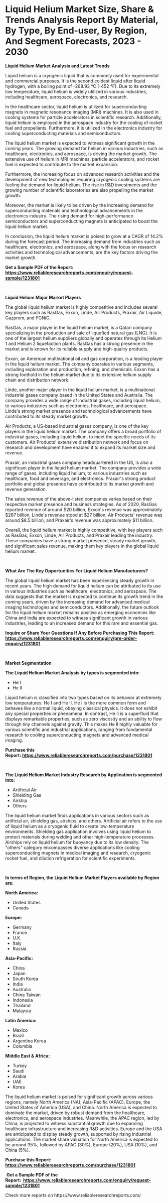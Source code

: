 <p><h1>Liquid Helium Market Size, Share & Trends Analysis Report By Material, By Type, By End-user, By Region, And Segment Forecasts, 2023 - 2030</h1></p><p><strong>Liquid Helium Market Analysis and Latest Trends</strong></p>
<p><p>Liquid helium is a cryogenic liquid that is commonly used for experimental and commercial purposes. It is the second coldest liquid after liquid hydrogen, with a boiling point of -268.93 °C (-452 °F). Due to its extremely low temperature, liquid helium is widely utilized in various industries, including healthcare, aerospace, electronics, and research.</p><p>In the healthcare sector, liquid helium is utilized for superconducting magnets in magnetic resonance imaging (MRI) machines. It is also used in cooling systems for particle accelerators in scientific research. Additionally, liquid helium is employed in the aerospace industry for the cooling of rocket fuel and propellants. Furthermore, it is utilized in the electronics industry for cooling superconducting materials and semiconductors.</p><p>The liquid helium market is expected to witness significant growth in the coming years. The growing demand for helium in various industries, such as healthcare, electronics, and aerospace, is driving the market growth. The extensive use of helium in MRI machines, particle accelerators, and rocket fuel is expected to contribute to the market expansion.</p><p>Furthermore, the increasing focus on advanced research activities and the development of new technologies requiring cryogenic cooling systems are fueling the demand for liquid helium. The rise in R&D investments and the growing number of scientific laboratories are also propelling the market growth.</p><p>Moreover, the market is likely to be driven by the increasing demand for superconducting materials and technological advancements in the electronics industry. The rising demand for high-performance semiconductors and superconducting magnets is anticipated to boost the liquid helium market.</p><p>In conclusion, the liquid helium market is poised to grow at a CAGR of 14.2% during the forecast period. The increasing demand from industries such as healthcare, electronics, and aerospace, along with the focus on research activities and technological advancements, are the key factors driving the market growth.</p></p>
<p><strong>Get a Sample PDF of the Report:&nbsp; <a href="https://www.reliableresearchreports.com/enquiry/request-sample/1231801">https://www.reliableresearchreports.com/enquiry/request-sample/1231801</a></strong></p>
<p>&nbsp;</p>
<p><strong>Liquid Helium Major Market Players</strong></p>
<p><p>The global liquid helium market is highly competitive and includes several key players such as RasGas, Exxon, Linde, Air Products, Praxair, Air Liquide, Gazprom, and PGNiG. </p><p>RasGas, a major player in the liquid helium market, is a Qatari company specializing in the production and sale of liquefied natural gas (LNG). It is one of the largest helium suppliers globally and operates through its Helium 1 and Helium 2 liquefaction plants. RasGas has a strong presence in the market and is known for its reliable supply and high-quality products.</p><p>Exxon, an American multinational oil and gas corporation, is a leading player in the liquid helium market. The company operates in various segments, including exploration and production, refining, and chemicals. Exxon has a strong foothold in the helium market due to its extensive helium supply chain and distribution network.</p><p>Linde, another major player in the liquid helium market, is a multinational industrial gases company based in the United States and Australia. The company provides a wide range of industrial gases, including liquid helium, to various industries such as electronics, healthcare, and aerospace. Linde's strong market presence and technological advancements have contributed to its steady market growth.</p><p>Air Products, a US-based industrial gases company, is one of the key players in the liquid helium market. The company offers a broad portfolio of industrial gases, including liquid helium, to meet the specific needs of its customers. Air Products' extensive distribution network and focus on research and development have enabled it to expand its market size and revenue.</p><p>Praxair, an industrial gases company headquartered in the US, is also a significant player in the liquid helium market. The company provides a wide range of gases, including liquid helium, to various industries such as healthcare, food and beverage, and electronics. Praxair's strong product portfolio and global presence have contributed to its market growth and revenue generation.</p><p>The sales revenue of the above-listed companies varies based on their respective market presence and business strategies. As of 2020, RasGas reported revenue of around $20 billion, Exxon's revenue was approximately $267 billion, Linde's revenue stood at $27 billion, Air Products' revenue was around $8.5 billion, and Praxair's revenue was approximately $11 billion.</p><p>Overall, the liquid helium market is highly competitive, with key players such as RasGas, Exxon, Linde, Air Products, and Praxair leading the industry. These companies have a strong market presence, steady market growth, and significant sales revenue, making them key players in the global liquid helium market.</p></p>
<p>&nbsp;</p>
<p><strong>What Are The Key Opportunities For Liquid Helium Manufacturers?</strong></p>
<p><p>The global liquid helium market has been experiencing steady growth in recent years. The high demand for liquid helium can be attributed to its use in various industries such as healthcare, electronics, and aerospace. The data suggests that the market is expected to continue its growth trend in the coming years, driven by the increasing demand for advanced medical imaging technologies and semiconductors. Additionally, the future outlook for the liquid helium market remains positive as emerging economies like China and India are expected to witness significant growth in various industries, leading to an increased demand for this rare and essential gas.</p></p>
<p><strong>Inquire or Share Your Questions If Any Before Purchasing This Report: <a href="https://www.reliableresearchreports.com/enquiry/pre-order-enquiry/1231801">https://www.reliableresearchreports.com/enquiry/pre-order-enquiry/1231801</a></strong></p>
<p>&nbsp;</p>
<p><strong>Market Segmentation</strong></p>
<p><strong>The Liquid Helium Market Analysis by types is segmented into:</strong></p>
<p><ul><li>He I</li><li>He II</li></ul></p>
<p><p>Liquid helium is classified into two types based on its behavior at extremely low temperatures: He I and He II. He I is the more common form and behaves like a normal liquid, obeying classical physics. It does not exhibit any special properties or phenomena. In contrast, He II is a superfluid that displays remarkable properties, such as zero viscosity and an ability to flow through tiny channels against gravity. This makes He II highly valuable for various scientific and industrial applications, ranging from fundamental research to cooling superconducting magnets and advanced medical imaging.</p></p>
<p><strong>Purchase this Report:&nbsp;<a href="https://www.reliableresearchreports.com/purchase/1231801">https://www.reliableresearchreports.com/purchase/1231801</a></strong></p>
<p>&nbsp;</p>
<p><strong>The Liquid Helium Market Industry Research by Application is segmented into:</strong></p>
<p><ul><li>Artificial Air</li><li>Shielding Gas</li><li>Airship</li><li>Others</li></ul></p>
<p><p>The liquid helium market finds applications in various sectors such as artificial air, shielding gas, airships, and others. Artificial air refers to the use of liquid helium as a cryogenic fluid to create low-temperature environments. Shielding gas application involves using liquid helium to protect materials during welding and other high-temperature processes. Airships rely on liquid helium for buoyancy due to its low density. The "others" category encompasses diverse applications like cooling superconducting magnets in medical imaging and research, cryogenic rocket fuel, and dilution refrigeration for scientific experiments.</p></p>
<p>&nbsp;</p>
<p><strong>In terms of Region, the Liquid Helium Market Players available by Region are:</strong></p>
<p>
    <p> <strong> North America: </strong>
        <ul>
            <li>United States</li>
            <li>Canada</li>
        </ul>
        </p> 
    <p> <strong> Europe: </strong>
        <ul>
            <li>Germany</li>
            <li>France</li>
            <li>U.K.</li>
            <li>Italy</li>
            <li>Russia</li>
        </ul>
        </p> 
    <p> <strong> Asia-Pacific: </strong>
        <ul>
            <li>China</li>
            <li>Japan</li>
            <li>South Korea</li>
            <li>India</li>
            <li>Australia</li>
            <li>China Taiwan</li>
            <li>Indonesia</li>
            <li>Thailand</li>
            <li>Malaysia</li>
        </ul>
        </p> 
    <p> <strong> Latin America: </strong>
        <ul>
            <li>Mexico</li>
            <li>Brazil</li>
            <li>Argentina Korea</li>
            <li>Colombia</li>
        </ul>
        </p> 
    <p> <strong> Middle East & Africa: </strong>
        <ul>
            <li>Turkey</li>
            <li>Saudi</li>
            <li>Arabia</li>
            <li>UAE</li>
            <li>Korea</li>
        </ul>
    </p>
    </p>
<p><p>The liquid helium market is poised for significant growth across various regions, namely North America (NA), Asia-Pacific (APAC), Europe, the United States of America (USA), and China. North America is expected to dominate the market, driven by robust demand from the healthcare, electronics, and aerospace industries. Meanwhile, the APAC region, led by China, is projected to witness substantial growth due to expanding healthcare infrastructure and increasing R&D activities. Europe and the USA are anticipated to display steady growth, supported by rising industrial applications. The market share valuation for North America is expected to be around 35%, followed by APAC (30%), Europe (20%), USA (10%), and China (5%).</p></p>
<p><strong>Purchase this Report: <a href="https://www.reliableresearchreports.com/purchase/1231801">https://www.reliableresearchreports.com/purchase/1231801</a></strong></p>
<p>&nbsp;<strong>Get a Sample PDF of the Report:&nbsp;&nbsp;<a href="https://www.reliableresearchreports.com/enquiry/request-sample/1231801">https://www.reliableresearchreports.com/enquiry/request-sample/1231801</a></strong></p>
<p><strong></strong></p>
<p>Check more reports on https://www.reliableresearchreports.com/</p>